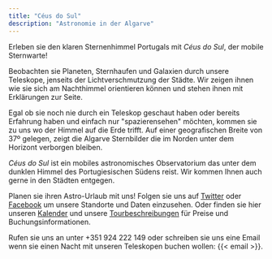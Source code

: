 ```yaml
---
title: "Céus do Sul"
description: "Astronomie in der Algarve"
---
```

Erleben sie den klaren Sternenhimmel Portugals mit _Céus do Sul_, der mobile Sternwarte!

Beobachten sie Planeten, Sternhaufen und Galaxien durch unsere Teleskope, jenseits der Lichtverschmutzung der Städte.
Wir zeigen ihnen wie sie sich am Nachthimmel orientieren können und stehen ihnen mit Erklärungen zur Seite.

Egal ob sie noch nie durch ein Teleskop geschaut haben oder bereits Erfahrung haben und einfach nur "spazierensehen" möchten, kommen sie zu uns wo der Himmel auf die Erde trifft.
Auf einer geografischen Breite von 37º gelegen, zeigt die Algarve Sternbilder die im Norden unter dem Horizont verborgen bleiben.

_Céus do Sul_ ist ein mobiles astronomisches Observatorium das unter dem dunklen Himmel des Portugiesischen Südens reist.
Wir kommen Ihnen auch gerne in den Städten entgegen.

Planen sie ihren Astro-Urlaub mit uns! Folgen sie uns auf [Twitter](https://twitter.com/ceusdosul) oder [Facebook](https://www.facebook.com/ceusdosul/) um unsere Standorte und Daten einzusehen.
Oder finden sie hier unseren [Kalender](/agenda) und unsere [Tourbeschreibungen](/tours) für Preise und Buchungsinformationen.

Rufen sie uns an unter +351 924 222 149 oder schreiben sie uns eine Email wenn sie einen Nacht mit unseren Teleskopen buchen wollen: {{< email >}}.
